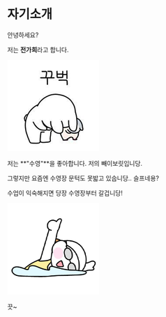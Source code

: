 # 자기소개
안녕하세요? <br>

저는 **전가희**라고 합니다.  


![인사](꾸벅초.jpg)

저는 **"수영"**을 좋아합니다. 
저의 빼이보릿입니당.

그렇지만 요즘엔 수영장 문턱도 못밟고 있숩니당.. 슬프네용? 

수업이 익숙해지면 당장 수영장부터 갈겁니당! 

![수영](./수영.png)

끗~